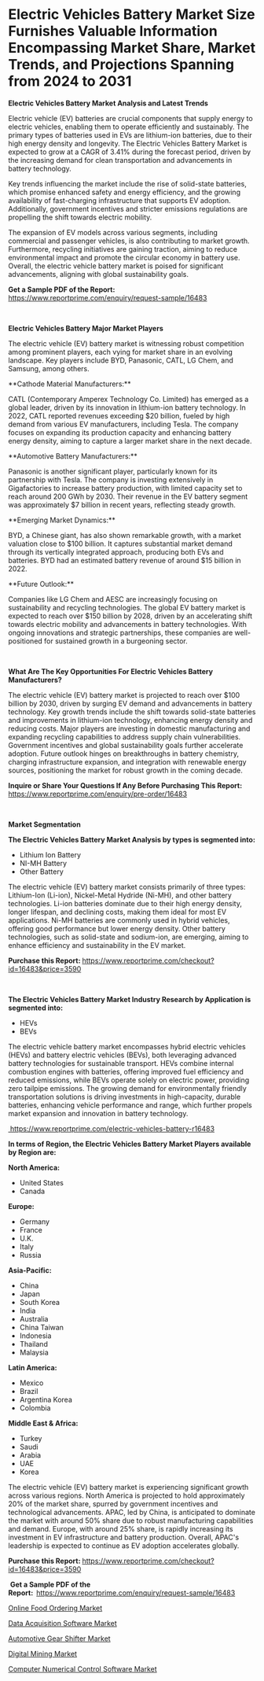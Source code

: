 <p><h1>Electric Vehicles Battery Market Size Furnishes Valuable Information Encompassing Market Share, Market Trends, and Projections Spanning from 2024 to 2031</h1></p><p><strong>Electric Vehicles Battery Market Analysis and Latest Trends</strong></p>
<p><p>Electric vehicle (EV) batteries are crucial components that supply energy to electric vehicles, enabling them to operate efficiently and sustainably. The primary types of batteries used in EVs are lithium-ion batteries, due to their high energy density and longevity. The Electric Vehicles Battery Market is expected to grow at a CAGR of 3.41% during the forecast period, driven by the increasing demand for clean transportation and advancements in battery technology. </p><p>Key trends influencing the market include the rise of solid-state batteries, which promise enhanced safety and energy efficiency, and the growing availability of fast-charging infrastructure that supports EV adoption. Additionally, government incentives and stricter emissions regulations are propelling the shift towards electric mobility. </p><p>The expansion of EV models across various segments, including commercial and passenger vehicles, is also contributing to market growth. Furthermore, recycling initiatives are gaining traction, aiming to reduce environmental impact and promote the circular economy in battery use. Overall, the electric vehicle battery market is poised for significant advancements, aligning with global sustainability goals.</p></p>
<p><strong>Get a Sample PDF of the Report:&nbsp;</strong> <a href="https://www.reportprime.com/enquiry/request-sample/16483?utm_campaign=1094&utm_medium=2&utm_source=Github&utm_content=ia&utm_term=23112024&utm_id=electric-vehicles-battery">https://www.reportprime.com/enquiry/request-sample/16483</a></p>
<p>&nbsp;</p>
<p><strong>Electric Vehicles Battery Major Market Players</strong></p>
<p><p>The electric vehicle (EV) battery market is witnessing robust competition among prominent players, each vying for market share in an evolving landscape. Key players include BYD, Panasonic, CATL, LG Chem, and Samsung, among others. </p><p>**Cathode Material Manufacturers:**</p><p>CATL (Contemporary Amperex Technology Co. Limited) has emerged as a global leader, driven by its innovation in lithium-ion battery technology. In 2022, CATL reported revenues exceeding $20 billion, fueled by high demand from various EV manufacturers, including Tesla. The company focuses on expanding its production capacity and enhancing battery energy density, aiming to capture a larger market share in the next decade.</p><p>**Automotive Battery Manufacturers:**</p><p>Panasonic is another significant player, particularly known for its partnership with Tesla. The company is investing extensively in Gigafactories to increase battery production, with limited capacity set to reach around 200 GWh by 2030. Their revenue in the EV battery segment was approximately $7 billion in recent years, reflecting steady growth.</p><p>**Emerging Market Dynamics:**</p><p>BYD, a Chinese giant, has also shown remarkable growth, with a market valuation close to $100 billion. It captures substantial market demand through its vertically integrated approach, producing both EVs and batteries. BYD had an estimated battery revenue of around $15 billion in 2022.</p><p>**Future Outlook:**</p><p>Companies like LG Chem and AESC are increasingly focusing on sustainability and recycling technologies. The global EV battery market is expected to reach over $150 billion by 2028, driven by an accelerating shift towards electric mobility and advancements in battery technologies. With ongoing innovations and strategic partnerships, these companies are well-positioned for sustained growth in a burgeoning sector.</p></p>
<p>&nbsp;</p>
<p><strong>What Are The Key Opportunities For Electric Vehicles Battery Manufacturers?</strong></p>
<p><p>The electric vehicle (EV) battery market is projected to reach over $100 billion by 2030, driven by surging EV demand and advancements in battery technology. Key growth trends include the shift towards solid-state batteries and improvements in lithium-ion technology, enhancing energy density and reducing costs. Major players are investing in domestic manufacturing and expanding recycling capabilities to address supply chain vulnerabilities. Government incentives and global sustainability goals further accelerate adoption. Future outlook hinges on breakthroughs in battery chemistry, charging infrastructure expansion, and integration with renewable energy sources, positioning the market for robust growth in the coming decade.</p></p>
<p><strong>Inquire or Share Your Questions If Any Before Purchasing This Report:</strong> <a href="https://www.reportprime.com/enquiry/pre-order/16483?utm_campaign=1094&utm_medium=2&utm_source=Github&utm_content=ia&utm_term=23112024&utm_id=electric-vehicles-battery">https://www.reportprime.com/enquiry/pre-order/16483</a></p>
<p>&nbsp;</p>
<p><strong>Market Segmentation</strong></p>
<p><strong>The Electric Vehicles Battery Market Analysis by types is segmented into:</strong></p>
<p><ul><li>Lithium Ion Battery</li><li>NI-MH Battery</li><li>Other Battery</li></ul></p>
<p><p>The electric vehicle (EV) battery market consists primarily of three types: Lithium-Ion (Li-ion), Nickel-Metal Hydride (Ni-MH), and other battery technologies. Li-ion batteries dominate due to their high energy density, longer lifespan, and declining costs, making them ideal for most EV applications. Ni-MH batteries are commonly used in hybrid vehicles, offering good performance but lower energy density. Other battery technologies, such as solid-state and sodium-ion, are emerging, aiming to enhance efficiency and sustainability in the EV market.</p></p>
<p><strong>Purchase this Report:&nbsp;</strong><a href="https://www.reportprime.com/checkout?id=16483&price=3590&utm_campaign=1094&utm_medium=2&utm_source=Github&utm_content=ia&utm_term=23112024&utm_id=electric-vehicles-battery">https://www.reportprime.com/checkout?id=16483&price=3590</a></p>
<p>&nbsp;</p>
<p><strong>The Electric Vehicles Battery Market Industry Research by Application is segmented into:</strong></p>
<p><ul><li>HEVs</li><li>BEVs</li></ul></p>
<p><p>The electric vehicle battery market encompasses hybrid electric vehicles (HEVs) and battery electric vehicles (BEVs), both leveraging advanced battery technologies for sustainable transport. HEVs combine internal combustion engines with batteries, offering improved fuel efficiency and reduced emissions, while BEVs operate solely on electric power, providing zero tailpipe emissions. The growing demand for environmentally friendly transportation solutions is driving investments in high-capacity, durable batteries, enhancing vehicle performance and range, which further propels market expansion and innovation in battery technology.</p></p>
<p><a href="https://www.reportprime.com/electric-vehicles-battery-r16483?utm_campaign=1094&utm_medium=2&utm_source=Github&utm_content=ia&utm_term=23112024&utm_id=electric-vehicles-battery">&nbsp;https://www.reportprime.com/electric-vehicles-battery-r16483</a></p>
<p><strong>In terms of Region, the Electric Vehicles Battery Market Players available by Region are:</strong></p>
<p>
    <p> <strong> North America: </strong>
        <ul>
            <li>United States</li>
            <li>Canada</li>
        </ul>
        </p> 
    <p> <strong> Europe: </strong>
        <ul>
            <li>Germany</li>
            <li>France</li>
            <li>U.K.</li>
            <li>Italy</li>
            <li>Russia</li>
        </ul>
        </p> 
    <p> <strong> Asia-Pacific: </strong>
        <ul>
            <li>China</li>
            <li>Japan</li>
            <li>South Korea</li>
            <li>India</li>
            <li>Australia</li>
            <li>China Taiwan</li>
            <li>Indonesia</li>
            <li>Thailand</li>
            <li>Malaysia</li>
        </ul>
        </p> 
    <p> <strong> Latin America: </strong>
        <ul>
            <li>Mexico</li>
            <li>Brazil</li>
            <li>Argentina Korea</li>
            <li>Colombia</li>
        </ul>
        </p> 
    <p> <strong> Middle East & Africa: </strong>
        <ul>
            <li>Turkey</li>
            <li>Saudi</li>
            <li>Arabia</li>
            <li>UAE</li>
            <li>Korea</li>
        </ul>
    </p>
    </p>
<p><p>The electric vehicle (EV) battery market is experiencing significant growth across various regions. North America is projected to hold approximately 20% of the market share, spurred by government incentives and technological advancements. APAC, led by China, is anticipated to dominate the market with around 50% share due to robust manufacturing capabilities and demand. Europe, with around 25% share, is rapidly increasing its investment in EV infrastructure and battery production. Overall, APAC's leadership is expected to continue as EV adoption accelerates globally.</p></p>
<p><strong>Purchase this Report: </strong><a href="https://www.reportprime.com/checkout?id=16483&price=3590&utm_campaign=1094&utm_medium=2&utm_source=Github&utm_content=ia&utm_term=23112024&utm_id=electric-vehicles-battery">https://www.reportprime.com/checkout?id=16483&price=3590</a></p>
<p>&nbsp;<strong>Get a Sample PDF of the Report:&nbsp;&nbsp;</strong><a href="https://www.reportprime.com/enquiry/request-sample/16483?utm_campaign=1094&utm_medium=2&utm_source=Github&utm_content=ia&utm_term=23112024&utm_id=electric-vehicles-battery">https://www.reportprime.com/enquiry/request-sample/16483</a></p>
<p><strong></strong></p>
<p><p><a href="https://issuu.com/reportprime-2/docs/online-food-ordering-market-size-20_e986fde0d8efc0?utm_campaign=1094&utm_medium=2&utm_source=Github&utm_content=ia&utm_term=23112024&utm_id=electric-vehicles-battery">Online Food Ordering Market</a></p><p><a href="https://www.linkedin.com/pulse/key-trends-driving-growth-data-acquisition-software-market-yt4pf?utm_campaign=1094&utm_medium=2&utm_source=Github&utm_content=ia&utm_term=23112024&utm_id=electric-vehicles-battery">Data Acquisition Software Market</a></p><p><a href="https://github.com/SamiaChowdhury801/Market-Research-Report-List-1/blob/main/automotive-gear-shifter-market.md?utm_campaign=1094&utm_medium=2&utm_source=Github&utm_content=ia&utm_term=23112024&utm_id=electric-vehicles-battery">Automotive Gear Shifter Market</a></p><p><a href="https://issuu.com/reportprime-2/docs/digital-mining-market-size-2030.ppt_eae0a0c703b25c?utm_campaign=1094&utm_medium=2&utm_source=Github&utm_content=ia&utm_term=23112024&utm_id=electric-vehicles-battery">Digital Mining Market</a></p><p><a href="https://www.linkedin.com/pulse/computer-numerical-control-software-market-expected-grow-dgkrf?utm_campaign=1094&utm_medium=2&utm_source=Github&utm_content=ia&utm_term=23112024&utm_id=electric-vehicles-battery">Computer Numerical Control Software Market</a></p></p>